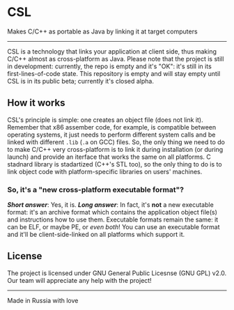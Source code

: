 # CSL
Makes C/C++ as portable as Java by linking it at target computers

----------

CSL is a technology that links your application at client side, thus making C/C++ almost as cross-platform as Java. Please note that the project is still in development: currently, the repo is empty and it's "OK": it's still in its first-lines-of-code state. This repository is empty and will stay empty until CSL is in its public beta; currently it's closed alpha.

## How it works
CSL's principle is simple: one creates an object file (does not link it). Remember that x86 assember code, for example, is compatible between operating systems, it just needs to perform different system calls and be linked with different `.lib` (`.a` on GCC) files. So, the only thing we need to do to make C/C++ very cross-platform is to link it during installation (or during launch) and provide an iterface that works the same on all platforms. C stadnard library is stadartized (C++'s STL too), so the only thing to do is to link object code with platform-specific libraries on users' machines.

### So, it's a "new cross-platform executable format"?
___Short answer___: Yes, it is. 
___Long answer___: In fact, it's __not__ a new executable format: it's an archive format which contains the application object file(s) and instructions how to use them. Executable formats remain the same: it can be ELF, or maybe PE, or _even both_! You can use an executable format and it'll be client-side-linked on all platforms which support it.

## License
The project is licensed under GNU General Public Licesnse (GNU GPL) v2.0. Our team will appreciate any help with the project!

--------
Made in Russia with love
